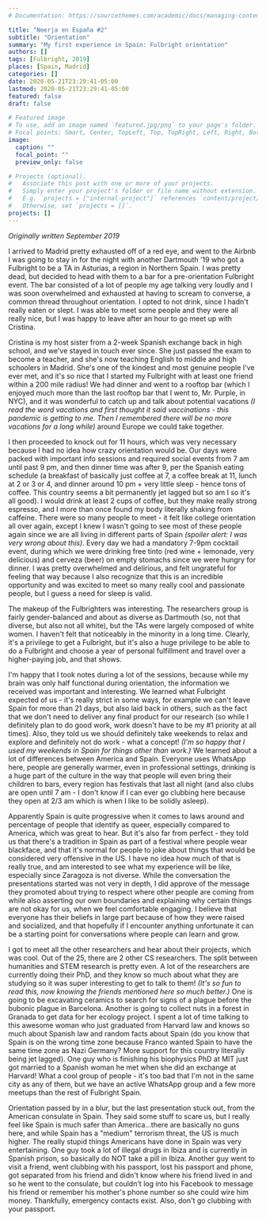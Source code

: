 ```yaml
---
# Documentation: https://sourcethemes.com/academic/docs/managing-content/

title: "Neerja en España #2"
subtitle: "Orientation"
summary: "My first experience in Spain: Fulbright orientation"
authors: []
tags: [Fulbright, 2019]
places: [Spain, Madrid]
categories: []
date: 2020-05-21T23:29:41-05:00
lastmod: 2020-05-21T23:29:41-05:00
featured: false
draft: false

# Featured image
# To use, add an image named `featured.jpg/png` to your page's folder.
# Focal points: Smart, Center, TopLeft, Top, TopRight, Left, Right, BottomLeft, Bottom, BottomRight.
image:
  caption: ""
  focal_point: ""
  preview_only: false

# Projects (optional).
#   Associate this post with one or more of your projects.
#   Simply enter your project's folder or file name without extension.
#   E.g. `projects = ["internal-project"]` references `content/project/deep-learning/index.md`.
#   Otherwise, set `projects = []`.
projects: []
---
```


*Originally written September 2019*

I arrived to Madrid pretty exhausted off of a red eye, and went to the Airbnb I was going to stay in for the night with another Dartmouth '19 who got a Fulbright to be a TA in Asturias, a region in Northern Spain. I was pretty dead, but decided to head with them to a bar for a pre-orientation Fulbright event. The bar consisted of a lot of people my age talking very loudly and I was soon overwhelmed and exhausted at having to scream to converse, a common thread throughout orientation. I opted to not drink, since I hadn't really eaten or slept. I was able to meet some people and they were all really nice, but I was happy to leave after an hour to go meet up with Cristina.

Cristina is my host sister from a 2-week Spanish exchange back in high school, and we've stayed in touch ever since. She just passed the exam to become a teacher, and she's now teaching English to middle and high schoolers in Madrid. She's one of the kindest and most genuine people I've ever met, and it's so nice that I started my Fulbright with at least one friend within a 200 mile radius! We had dinner and went to a rooftop bar (which I enjoyed much more than the last rooftop bar that I went to, Mr. Purple, in NYC), and it was wonderful to catch up and talk about potential vacations *(I read the word vacations and first thought it said vaccinations - this pandemic is getting to me. Then I remembered there will be no more vacations for a long while)* around Europe we could take together.

I then proceeded to knock out for 11 hours, which was very necessary because I had no idea how crazy orientation would be. Our days were packed with important info sessions and required social events from 7 am until past 9 pm, and then dinner time was after 9, per the Spanish eating schedule (a breakfast of basically just coffee at 7, a coffee break at 11, lunch at 2 or 3 or 4, and dinner around 10 pm + very little sleep - hence tons of coffee. This country seems a bit permanently jet lagged but so am I so it's all good). I would drink at least 2 cups of coffee, but they make really strong espresso, and I more than once found my body literally shaking from caffeine. There were so many people to meet - it felt like college orientation all over again, except I knew I wasn't going to see most of these people again since we are all living in different parts of Spain *(spoiler alert: I was very wrong about this)*. Every day we had a mandatory 7-9pm cocktail event, during which we were drinking free tinto (red wine + lemonade, very delicious) and cerveza (beer) on empty stomachs since we were hungry for dinner. I was pretty overwhelmed and delirious, and felt ungrateful for feeling that way because I also recognize that this is an incredible opportunity and was excited to meet so many really cool and passionate people, but I guess a need for sleep is valid.

The makeup of the Fulbrighters was interesting. The researchers group is fairly gender-balanced and about as diverse as Dartmouth (so, not that diverse, but also not all white), but the TAs were largely composed of white women. I haven't felt that noticeably in the minority in a long time. Clearly, it's a privilege to get a Fulbright, but it's also a huge privilege to be able to do a Fulbright and choose a year of personal fulfillment and travel over a higher-paying job, and that shows.

I'm happy that I took notes during a lot of the sessions, because while my brain was only half functional during orientation, the information we received was  important and interesting. We learned what Fulbright expected of us - it's really strict in some ways, for example we can't leave Spain for more than 21 days, but also laid back in others, such as the fact that we don't need to deliver any final product for our research (so while I definitely plan to do good work, work doesn't have to be my #1 priority at all times). Also, they told us we should definitely take weekends to relax and explore and definitely not do work - what a concept! *(I'm so happy that I used my weekends in Spain for things other than work.)* We learned about a lot of differences between America and Spain. Everyone uses WhatsApp here, people are generally warmer, even in professional settings, drinking is a huge part of the culture in the way that people will even bring their children to bars, every region has festivals that last all night (and also clubs are open until 7 am - I don't know if I can ever go clubbing here because they open at 2/3 am which is when I like to be solidly asleep).

Apparently Spain is quite progressive when it comes to laws around and percentage of people that identify as queer, especially compared to America, which was great to hear. But it's also far from perfect - they told us that there's a tradition in Spain as part of a festival where people wear blackface, and that it's normal for people to joke about things that would be considered very offensive in the US. I have no idea how much of that is really true, and am interested to see what my experience will be like, especially since Zaragoza is not diverse. While the conversation the presentations started was not very in depth, I did approve of the message they promoted about trying to respect where other people are coming from while also asserting our own boundaries and explaining why certain things are not okay for us, when we feel comfortable engaging. I  believe that everyone has their beliefs in large part because of how they were raised and socialized, and that hopefully if I encounter anything unfortunate it can be a starting point for conversations where people can learn and grow.

I got to meet all the other researchers and hear about their projects, which was cool. Out of the 25, there are 2 other CS researchers. The split between humanities and STEM research is pretty even. A lot of the researchers are currently doing their PhD, and they know so much about what they are studying so it was super interesting to get to talk to them! *(It's so fun to read this, now knowing the friends mentioned here so much better.)* One is going to be excavating ceramics to search for signs of a plague before the bubonic plague in Barcelona. Another is going to collect nuts in a forest in Granada to get data for her ecology project. I spent a lot of time talking to this awesome woman who just graduated from Harvard law and knows so much about Spanish law and random facts about Spain (do you know that Spain is on the wrong time zone because Franco wanted Spain to have the same time zone as Nazi Germany? More support for this country literally being jet lagged). One guy who is finishing his biophysics PhD at MIT just got married to a Spanish woman he met when she did an exchange at Harvard! What a cool group of people - it's too bad that I'm not in the same city as any of them, but we have an active WhatsApp group and a few more meetups than the rest of Fulbright Spain.

Orientation passed by in a blur, but the last presentation stuck out, from the American consulate in Spain. They said some stuff to scare us, but I really feel like Spain is much safer than America...there are basically no guns here, and while Spain has a "medium" terrorism threat, the US is much higher. The really stupid things Americans have done in Spain was very entertaining. One guy took a lot of illegal drugs in Ibiza and is currently in Spanish prison, so basically do NOT take a pill in Ibiza. Another guy went to visit a friend, went clubbing with his passport, lost his passport and phone, got separated from his friend and didn't know where his friend lived in and so he went to the consulate, but couldn't log into his Facebook to message his friend or remember his mother's phone number so she could wire him money. Thankfully, emergency contacts exist. Also, don't go clubbing with your passport.